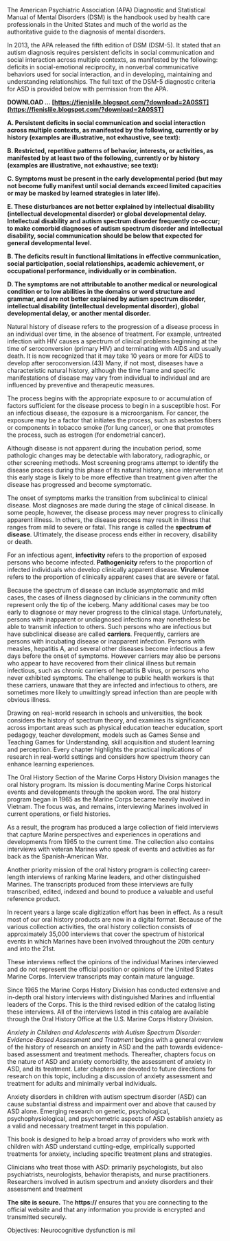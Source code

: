 
 
The American Psychiatric Association (APA) Diagnostic and Statistical Manual of Mental Disorders (DSM) is the handbook used by health care professionals in the United States and much of the world as the authoritative guide to the diagnosis of mental disorders.
 
In 2013, the APA released the fifth edition of DSM (DSM-5). It stated that an autism diagnosis requires persistent deficits in social communication and social interaction across multiple contexts, as manifested by the following: deficits in social-emotional reciprocity, in nonverbal communicative behaviors used for social interaction, and in developing, maintaining and understanding relationships. The full text of the DSM-5 diagnostic criteria for ASD is provided below with permission from the APA.
 
**DOWNLOAD … [https://fienislile.blogspot.com/?download=2A0SST](https://fienislile.blogspot.com/?download=2A0SST)**


 
**A. Persistent deficits in social communication and social interaction across multiple contexts, as manifested by the following, currently or by history (examples are illustrative, not exhaustive, see text):**
 
**B. Restricted, repetitive patterns of behavior, interests, or activities, as manifested by at least two of the following, currently or by history (examples are illustrative, not exhaustive; see text):**
 
**C. Symptoms must be present in the early developmental period (but may not become fully manifest until social demands exceed limited capacities or may be masked by learned strategies in later life).**
 
**E. These disturbances are not better explained by intellectual disability (intellectual developmental disorder) or global developmental delay. Intellectual disability and autism spectrum disorder frequently co-occur; to make comorbid diagnoses of autism spectrum disorder and intellectual disability, social communication should be below that expected for general developmental level.**
 
**B. The deficits result in functional limitations in effective communication, social participation, social relationships, academic achievement, or occupational performance, individually or in combination.**

**D. The symptoms are not attributable to another medical or neurological condition or to low abilities in the domains or word structure and grammar, and are not better explained by autism spectrum disorder, intellectual disability (intellectual developmental disorder), global developmental delay, or another mental disorder.**
 
Natural history of disease refers to the progression of a disease process in an individual over time, in the absence of treatment. For example, untreated infection with HIV causes a spectrum of clinical problems beginning at the time of seroconversion (primary HIV) and terminating with AIDS and usually death. It is now recognized that it may take 10 years or more for AIDS to develop after seroconversion.(43) Many, if not most, diseases have a characteristic natural history, although the time frame and specific manifestations of disease may vary from individual to individual and are influenced by preventive and therapeutic measures.
 
The process begins with the appropriate exposure to or accumulation of factors sufficient for the disease process to begin in a susceptible host. For an infectious disease, the exposure is a microorganism. For cancer, the exposure may be a factor that initiates the process, such as asbestos fibers or components in tobacco smoke (for lung cancer), or one that promotes the process, such as estrogen (for endometrial cancer).
 
Although disease is not apparent during the incubation period, some pathologic changes may be detectable with laboratory, radiographic, or other screening methods. Most screening programs attempt to identify the disease process during this phase of its natural history, since intervention at this early stage is likely to be more effective than treatment given after the disease has progressed and become symptomatic.
 
The onset of symptoms marks the transition from subclinical to clinical disease. Most diagnoses are made during the stage of clinical disease. In some people, however, the disease process may never progress to clinically apparent illness. In others, the disease process may result in illness that ranges from mild to severe or fatal. This range is called the **spectrum of disease**. Ultimately, the disease process ends either in recovery, disability or death.
 
For an infectious agent, **infectivity** refers to the proportion of exposed persons who become infected. **Pathogenicity** refers to the proportion of infected individuals who develop clinically apparent disease. **Virulence** refers to the proportion of clinically apparent cases that are severe or fatal.
 
Because the spectrum of disease can include asymptomatic and mild cases, the cases of illness diagnosed by clinicians in the community often represent only the tip of the iceberg. Many additional cases may be too early to diagnose or may never progress to the clinical stage. Unfortunately, persons with inapparent or undiagnosed infections may nonetheless be able to transmit infection to others. Such persons who are infectious but have subclinical disease are called **carriers**. Frequently, carriers are persons with incubating disease or inapparent infection. Persons with measles, hepatitis A, and several other diseases become infectious a few days before the onset of symptoms. However carriers may also be persons who appear to have recovered from their clinical illness but remain infectious, such as chronic carriers of hepatitis B virus, or persons who never exhibited symptoms. The challenge to public health workers is that these carriers, unaware that they are infected and infectious to others, are sometimes more likely to unwittingly spread infection than are people with obvious illness.
 
Drawing on real-world research in schools and universities, the book considers the history of spectrum theory, and examines its significance across important areas such as physical education teacher education, sport pedagogy, teacher development, models such as Games Sense and Teaching Games for Understanding, skill acquisition and student learning and perception. Every chapter highlights the practical implications of research in real-world settings and considers how spectrum theory can enhance learning experiences.
 
The Oral History Section of the Marine Corps History Division manages the oral history program. Its mission is documenting Marine Corps historical events and developments through the spoken word. The oral history program began in 1965 as the Marine Corps became heavily involved in Vietnam. The focus was, and remains, interviewing Marines involved in current operations, or field histories.
 
As a result, the program has produced a large collection of field interviews that capture Marine perspectives and experiences in operations and developments from 1965 to the current time. The collection also contains interviews with veteran Marines who speak of events and activities as far back as the Spanish-American War.
 
Another priority mission of the oral history program is collecting career-length interviews of ranking Marine leaders, and other distinguished Marines. The transcripts produced from these interviews are fully transcribed, edited, indexed and bound to produce a valuable and useful reference product.
 
In recent years a large scale digitization effort has been in effect. As a result most of our oral history products are now in a digital format. Because of the various collection activities, the oral history collection consists of approximately 35,000 interviews that cover the spectrum of historical events in which Marines have been involved throughout the 20th century and into the 21st.
 
These interviews reflect the opinions of the individual Marines interviewed and do not represent the official position or opinions of the United States Marine Corps. Interview transcripts may contain mature language.
 
Since 1965 the Marine Corps History Division has conducted extensive and in-depth oral history interviews with distinguished Marines and influential leaders of the Corps. This is the third revised edition of the catalog listing these interviews. All of the interviews listed in this catalog are available through the Oral History Office at the U.S. Marine Corps History Division.
 
*Anxiety in Children and Adolescents with Autism Spectrum Disorder: Evidence-Based Assessment and Treatment* begins with a general overview of the history of research on anxiety in ASD and the path towards evidence-based assessment and treatment methods. Thereafter, chapters focus on the nature of ASD and anxiety comorbidity, the assessment of anxiety in ASD, and its treatment. Later chapters are devoted to future directions for research on this topic, including a discussion of anxiety assessment and treatment for adults and minimally verbal individuals.
 
Anxiety disorders in children with autism spectrum disorder (ASD) can cause substantial distress and impairment over and above that caused by ASD alone. Emerging research on genetic, psychological, psychophysiological, and psychometric aspects of ASD establish anxiety as a valid and necessary treatment target in this population.
 
This book is designed to help a broad array of providers who work with children with ASD understand cutting-edge, empirically supported treatments for anxiety, including specific treatment plans and strategies.
 
Clinicians who treat those with ASD: primarily psychologists, but also psychiatrists, neurologists, behavior therapists, and nurse practitioners. Researchers involved in autism spectrum and anxiety disorders and their assessment and treatment
 
**The site is secure.** 
 The **https://** ensures that you are connecting to the official website and that any information you provide is encrypted and transmitted securely.
 
Objectives:  Neurocognitive dysfunction is mil